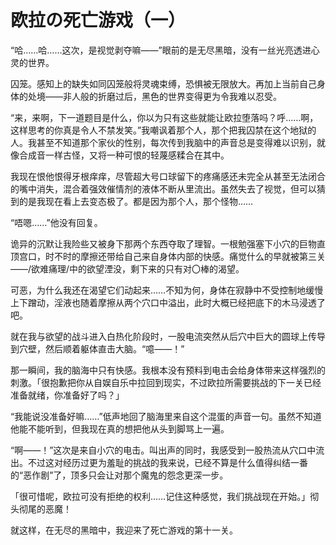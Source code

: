 # 欧拉の死亡游戏（一）

“哈……哈……这次，是视觉剥夺嘛——”眼前的是无尽黑暗，没有一丝光亮透进心灵的世界。

囚笼。感知上的缺失如同囚笼般将灵魂束缚，恐惧被无限放大。再加上当前自己身体的处境——非人般的折磨过后，黑色的世界变得更为令我难以忍受。

“来，来啊，下一道题目是什么，你以为只有这些就能让欧拉堕落吗？呼……啊，这样思考的你真是令人不禁发笑。”我嘲讽着那个人，那个把我囚禁在这个地狱的人。我甚至不知道那个家伙的性别，每次传到我脑中的声音总是变得难以识别，就像合成音一样古怪，又将一种可恨的轻蔑感糅合在其中。

我现在恨他恨得牙根痒痒，尽管超大号口球留下的疼痛感还未完全从甚至无法闭合的嘴中消失，混合着强效催情剂的液体不断从里流出。虽然失去了视觉，但可以猜到的是我现在看上去变态极了。都是因为那个人，那个怪物……

“唔嗯……”他没有回复。

诡异的沉默让我险些又被身下那两个东西夺取了理智。一根勉强塞下小穴的巨物直顶宫口，时不时的摩擦还带给自己来自身体内部的快感。痛觉什么的早就被第三关——/欲难痛理/中的欲望湮没，剩下来的只有对〇棒的渴望。

可恶，为什么我还在渴望它们动起来……不知为何，身体在寂静中不受控制地缓慢上下蹭动，淫液也随着摩擦从两个穴口中溢出，此时大概已经把底下的木马浸透了吧。

就在我与欲望的战斗进入白热化阶段时，一股电流突然从后穴中巨大的圆球上传导到穴壁，然后顺着躯体直击大脑。“噫——！”

那一瞬间，我的脑海中只有快感。我根本没有预料到电击会给身体带来这样强烈的刺激。「很抱歉把你从自娱自乐中拉回到现实，不过欧拉所需要挑战的下一关已经准备就绪，你准备好了吗？」

“我能说没准备好嘛……”低声地回了脑海里来自这个混蛋的声音一句。虽然不知道他能不能听到，但我现在真的想把他从头到脚骂上一遍。

“啊——！”这次是来自小穴的电击。叫出声的同时，我感受到一股热流从穴口中流出。不过这对经历过更为羞耻的挑战的我来说，已经不算是什么值得纠结一番的“恶作剧”了，顶多只会让对那个魔鬼的怨念更深一步。

「很可惜呢，欧拉可没有拒绝的权利……记住这种感觉，我们挑战现在开始。」彻头彻尾的恶魔！

就这样，在无尽的黑暗中，我迎来了死亡游戏的第十一关。